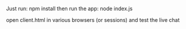 Just run: npm install
then run the app: node index.js

open client.html in various browsers (or sessions) and test the live chat
